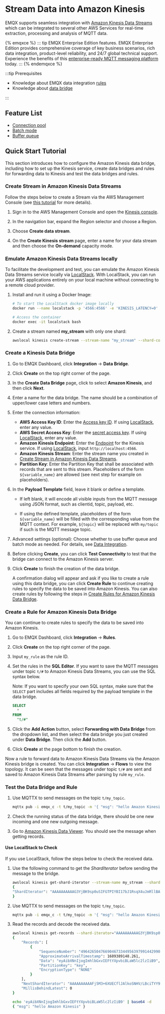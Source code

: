 # Stream Data into Amazon Kinesis

EMQX supports seamless integration with [Amazon Kinesis Data Streams](https://aws.amazon.com/kinesis/data-streams/) which can be integrated to several other AWS Services for real-time extraction, processing and analysis of MQTT data.

{% emqxce %}
::: tip
EMQX Enterprise Edition features. EMQX Enterprise Edition provides comprehensive coverage of key business scenarios, rich data integration, product-level reliability, and 24/7 global technical support. Experience the benefits of this [enterprise-ready MQTT messaging platform](https://www.emqx.com/en/try?product=enterprise) today.
:::
{% endemqxce %}

:::tip Prerequisites

- Knowledge about EMQX data integration [rules](./rules.md)
- Knowledge about [data bridge](./data-bridges.md)

:::

## Feature List

- [Connection pool](./data-bridges.md#connection-pool)
- [Batch mode](./data-bridges.md#batch-mode)
- [Buffer queue](./data-bridges.md#buffer-queue)

## Quick Start Tutorial

This section introduces how to configure the Amazon Kinesis data bridge, including how to set up the Kinesis service, create data bridges and rules for forwarding data to Kinesis and test the data bridges and rules.

### Create Stream in Amazon Kinesis Data Streams

Follow the steps below to create a Stream via the AWS Management Console (see [this tutorial](https://docs.aws.amazon.com/streams/latest/dev/how-do-i-create-a-stream.html) for more details).

1. Sign in to the AWS Management Console and open the [Kinesis console](https://console.aws.amazon.com/kinesis).

2. In the navigation bar, expand the Region selector and choose a Region.

3. Choose **Create data stream**.

4. On the **Create Kinesis stream** page, enter a name for your data stream and then choose the **On-demand** capacity mode.

### Emulate Amazon Kinesis Data Streams locally

To facilitate the development and test, you can emulate the Amazon Kinesis Data Streams service locally via [LocalStack](https://localstack.cloud/). With LocalStack, you can run your AWS applications entirely on your local machine without connecting to a remote cloud provider.

1. Install and run it using a Docker Image:

   ```bash
   # To start the LocalStack docker image locally
   docker run --name localstack -p '4566:4566' -e 'KINESIS_LATENCY=0' -d localstack/localstack:2.1
   
   # Access the container
   docker exec -it localstack bash
   ```

2. Create a stream named **my_stream** with only one shard:

   ```bash
   awslocal kinesis create-stream --stream-name "my_stream" --shard-count 1
   ```

### Create a Kinesis Data Bridge

1. Go to EMQX Dashboard, click **Integration** -> **Data Bridge**.
2. Click **Create** on the top right corner of the page.
3. In the **Create Data Bridge** page, click to select **Amazon Kinesis**, and then click **Next**.
4. Enter a name for the data bridge. The name should be a combination of upper/lower case letters and numbers.
5. Enter the connection information:

   - **AWS Access Key ID**: Enter the [Access key ID](https://docs.aws.amazon.com/powershell/latest/userguide/pstools-appendix-sign-up.html). If using [LocalStack](#emulate-amazon-kinesis-data-streams-locally), enter any value.
   - **AWS Secret Access Key**: Enter the [secret access key](https://docs.aws.amazon.com/powershell/latest/userguide/pstools-appendix-sign-up.html). If using [LocalStack](#emulate-amazon-kinesis-data-streams-locally), enter any value.
   - **Amazon Kinesis Endpoint**: Enter the [Endpoint](https://docs.aws.amazon.com/general/latest/gr/ak.html) for the Kinesis service. If using [LocalStack](#emulate-amazon-kinesis-data-streams-locally), input `http://localhost:4566`.
   - **Amazon Kinesis Stream**: Enter the stream name you created in [Create Stream in Amazon Kinesis Data Streams](#create-stream-in-amazon-kinesis-data-streams).
   - **Partition Key**: Enter the Partition Key that shall be associated with records that are sent to this stream. Placeholders of the form `${variable_name}` are allowed (see next step for example on placeholders).
6. In the **Payload Template** field, leave it blank or define a template.

      -  If left blank, it will encode all visible inputs from the MQTT message using JSON format, such as clientid, topic, payload, etc.

      - If using the defined template, placeholders of the form `${variable_name}` will be filled with the corresponding value from the MQTT context. For example, `${topic}` will be replaced with `my/topic` if such is the MQTT message topic.


11. Advanced settings (optional): Choose whether to use buffer queue and batch mode as needed. For details, see [Data Integration](./data-bridges.md).

11. Before clicking **Create**, you can click **Test Connectivity** to test that the bridge can connect to the Amazon Kinesis server.

12. Click **Create** to finish the creation of the data bridge.

    A confirmation dialog will appear and ask if you like to create a rule using this data bridge, you can click **Create Rule** to continue creating rules to specify the data to be saved into Amazon Kinesis. You can also create rules by following the steps in [Create Rules for Amazon Kinesis Data Bridge](#create-a-rule-for-amazon-kinesis-data-bridge).

### Create a Rule for Amazon Kinesis Data Bridge

You can continue to create rules to specify the data to be saved into Amazon Kinesis.

1. Go to EMQX Dashboard, click **Integration** -> **Rules**.

2. Click **Create** on the top right corner of the page.

3. Input `my_rule` as the rule ID.

3. Set the rules in the **SQL Editor**. If you want to save the MQTT messages under topic `t/#` to Amazon Kinesis Data Streams, you can use the SQL syntax below.

   Note: If you want to specify your own SQL syntax, make sure that the `SELECT` part includes all fields required by the payload template in the data bridge.

   ```sql
   SELECT
     *
   FROM
     "t/#"
   ```

5. Click the **Add Action** button, select **Forwarding with Data Bridge** from the dropdown list, and then select the data bridge you just created under **Data Bridge**. Then click the **Add** button.

4. Click **Create** at the page bottom to finish the creation.

Now a rule to forward data to Amazon Kinesis Data Streams via the Amazon Kinesis bridge is created. You can click **Integration** -> **Flows** to view the topology. It can be seen that the messages under topic `t/#` are sent and saved to Amazon Kinesis Data Streams after parsing by rule `my_rule`.

### Test the Data Bridge and Rule

1. Use MQTTX to send messages on the topic `t/my_topic`.

   ```bash
   mqttx pub -i emqx_c -t t/my_topic -m '{ "msg": "hello Amazon Kinesis" }'
   ```

2. Check the running status of the data bridge, there should be one new incoming and one new outgoing message.

3. Go to [Amazon Kinesis Data Viewer](https://docs.aws.amazon.com/streams/latest/dev/data-viewer.html). You should see the message when getting records.

#### Use LocalStack to Check

If you use LocalStack, follow the steps below to check the received data.

1. Use the following command to get the *ShardIterator* before sending the message to the bridge.
   
   ```bash
   awslocal kinesis get-shard-iterator --stream-name my_stream --shard-id shardId-000000000000 --shard-iterator-type LATEST
   {
   "ShardIterator": "AAAAAAAAAAG3YjBK9sp0uSIFGTPIYBI17bJ1RsqX4uJmRllBAZmFRnjq1kPLrgcyn7RVigmH+WsGciWpImxjXYLJhmqI2QO/DrlLfp6d1IyJFixg1s+MhtKoM6IOH0Tb2CPW9NwPYoT809x03n1zL8HbkXg7hpZjWXPmsEvkXjn4UCBf5dBerq7NLKS3RtAmOiXVN6skPpk="
   }
   ```
   
2. Use MQTTX to send messages on the topic `t/my_topic`.

   ```bash
   mqttx pub -i emqx_c -t t/my_topic -m '{ "msg": "hello Amazon Kinesis" }'
   ```

3. Read the records and decode the received data.
   ```bash
   awslocal kinesis get-records --shard-iterator="AAAAAAAAAAG3YjBK9sp0uSIFGTPIYBI17bJ1RsqX4uJmRllBAZmFRnjq1kPLrgcyn7RVigmH+WsGciWpImxjXYLJhmqI2QO/DrlLfp6d1IyJFixg1s+MhtKoM6IOH0Tb2CPW9NwPYoT809x03n1zL8HbkXg7hpZjWXPmsEvkXjn4UCBf5dBerq7NLKS3RtAmOiXVN6skPpk="
   {
       "Records": [
           {
               "SequenceNumber": "49642650476690467334495639799144299020426020544120356866",
               "ApproximateArrivalTimestamp": 1689389148.261,
               "Data": "eyAibXNnIjogImhlbGxvIEFtYXpvbiBLaW5lc2lzIiB9",
               "PartitionKey": "key",
               "EncryptionType": "NONE"
           }
       ],
       "NextShardIterator": "AAAAAAAAAAFj5M3+6XUECflJAlkoSNHV/LBciTYY9If2z1iP+egC/PtdVI2t1HCf3L0S6efAxb01UtvI+3ZSh6BO02+L0BxP5ssB6ONBPfFgqvUIjbfu0GOmzUaPiHTqS8nNjoBtqk0fkYFDOiATdCCnMSqZDVqvARng5oiObgigmxq8InciH+xry2vce1dF9+RRFkKLBc0=",
       "MillisBehindLatest": 0
   }
   
   echo 'eyAibXNnIjogImhlbGxvIEFtYXpvbiBLaW5lc2lzIiB9' | base64 -d
   { "msg": "hello Amazon Kinesis" }
   ```
